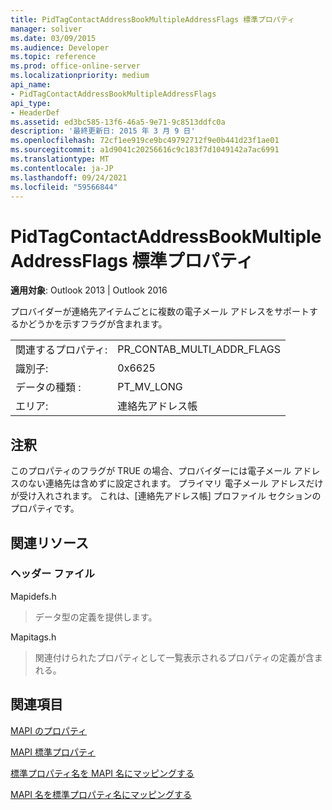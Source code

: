 ```yaml
---
title: PidTagContactAddressBookMultipleAddressFlags 標準プロパティ
manager: soliver
ms.date: 03/09/2015
ms.audience: Developer
ms.topic: reference
ms.prod: office-online-server
ms.localizationpriority: medium
api_name:
- PidTagContactAddressBookMultipleAddressFlags
api_type:
- HeaderDef
ms.assetid: ed3bc585-13f6-46a5-9e71-9c8513ddfc0a
description: '最終更新日: 2015 年 3 月 9 日'
ms.openlocfilehash: 72cf1ee919ce9bc49792712f9e0b441d23f1ae01
ms.sourcegitcommit: a1d9041c20256616c9c183f7d1049142a7ac6991
ms.translationtype: MT
ms.contentlocale: ja-JP
ms.lasthandoff: 09/24/2021
ms.locfileid: "59566844"
---
```

# <a name="pidtagcontactaddressbookmultipleaddressflags-canonical-property"></a>PidTagContactAddressBookMultipleAddressFlags 標準プロパティ

  
  
**適用対象**: Outlook 2013 | Outlook 2016 
  
プロバイダーが連絡先アイテムごとに複数の電子メール アドレスをサポートするかどうかを示すフラグが含まれます。
  
|||
|:-----|:-----|
|関連するプロパティ:  <br/> |PR_CONTAB_MULTI_ADDR_FLAGS  <br/> |
|識別子:  <br/> |0x6625  <br/> |
|データの種類 :   <br/> |PT_MV_LONG  <br/> |
|エリア:  <br/> |連絡先アドレス帳  <br/> |
   
## <a name="remarks"></a>注釈

このプロパティのフラグが TRUE の場合、プロバイダーには電子メール アドレスのない連絡先は含めずに設定されます。 プライマリ 電子メール アドレスだけが受け入れされます。 これは、[連絡先アドレス帳] プロファイル セクションのプロパティです。
  
## <a name="related-resources"></a>関連リソース

### <a name="header-files"></a>ヘッダー ファイル

Mapidefs.h
  
> データ型の定義を提供します。
    
Mapitags.h
  
> 関連付けられたプロパティとして一覧表示されるプロパティの定義が含まれる。
    
## <a name="see-also"></a>関連項目



[MAPI のプロパティ](mapi-properties.md)
  
[MAPI 標準プロパティ](mapi-canonical-properties.md)
  
[標準プロパティ名を MAPI 名にマッピングする](mapping-canonical-property-names-to-mapi-names.md)
  
[MAPI 名を標準プロパティ名にマッピングする](mapping-mapi-names-to-canonical-property-names.md)

